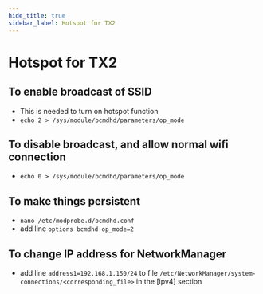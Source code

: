 ```yaml
---
hide_title: true
sidebar_label: Hotspot for TX2
---
```


# Hotspot for TX2

## To enable broadcast of SSID
- This is needed to turn on hotspot function
- `echo 2 > /sys/module/bcmdhd/parameters/op_mode`

## To disable broadcast, and allow normal wifi connection
- `echo 0 > /sys/module/bcmdhd/parameters/op_mode`

## To make things persistent
- `nano /etc/modprobe.d/bcmdhd.conf`
- add line `options bcmdhd op_mode=2`


## To change IP address for NetworkManager
- add line `address1=192.168.1.150/24` to file `/etc/NetworkManager/system-connections/<corresponding_file>` in the [ipv4] section
